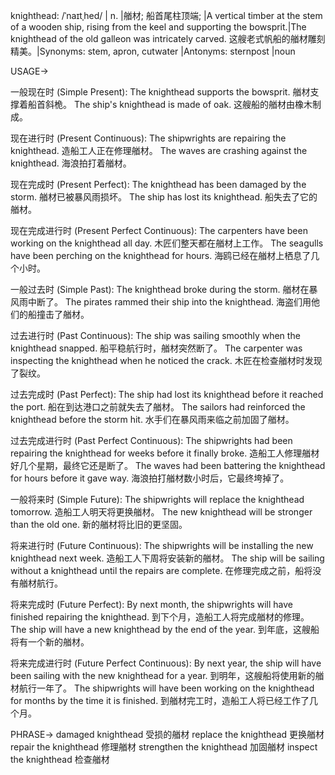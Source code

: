 knighthead: /ˈnaɪtˌhed/ | n. |艏材; 船首尾柱顶端; |A vertical timber at the stem of a wooden ship, rising from the keel and supporting the bowsprit.|The knighthead of the old galleon was intricately carved. 这艘老式帆船的艏材雕刻精美。|Synonyms: stem, apron, cutwater |Antonyms: sternpost |noun

USAGE->

一般现在时 (Simple Present):
The knighthead supports the bowsprit.  艏材支撑着船首斜桅。
The ship's knighthead is made of oak. 这艘船的艏材由橡木制成。

现在进行时 (Present Continuous):
The shipwrights are repairing the knighthead.  造船工人正在修理艏材。
The waves are crashing against the knighthead. 海浪拍打着艏材。

现在完成时 (Present Perfect):
The knighthead has been damaged by the storm. 艏材已被暴风雨损坏。
The ship has lost its knighthead. 船失去了它的艏材。

现在完成进行时 (Present Perfect Continuous):
The carpenters have been working on the knighthead all day. 木匠们整天都在艏材上工作。
The seagulls have been perching on the knighthead for hours. 海鸥已经在艏材上栖息了几个小时。


一般过去时 (Simple Past):
The knighthead broke during the storm. 艏材在暴风雨中断了。
The pirates rammed their ship into the knighthead. 海盗们用他们的船撞击了艏材。

过去进行时 (Past Continuous):
The ship was sailing smoothly when the knighthead snapped.  船平稳航行时，艏材突然断了。
The carpenter was inspecting the knighthead when he noticed the crack. 木匠在检查艏材时发现了裂纹。

过去完成时 (Past Perfect):
The ship had lost its knighthead before it reached the port.  船在到达港口之前就失去了艏材。
The sailors had reinforced the knighthead before the storm hit. 水手们在暴风雨来临之前加固了艏材。

过去完成进行时 (Past Perfect Continuous):
The shipwrights had been repairing the knighthead for weeks before it finally broke. 造船工人修理艏材好几个星期，最终它还是断了。
The waves had been battering the knighthead for hours before it gave way. 海浪拍打艏材数小时后，它最终垮掉了。

一般将来时 (Simple Future):
The shipwrights will replace the knighthead tomorrow. 造船工人明天将更换艏材。
The new knighthead will be stronger than the old one. 新的艏材将比旧的更坚固。

将来进行时 (Future Continuous):
The shipwrights will be installing the new knighthead next week.  造船工人下周将安装新的艏材。
The ship will be sailing without a knighthead until the repairs are complete. 在修理完成之前，船将没有艏材航行。

将来完成时 (Future Perfect):
By next month, the shipwrights will have finished repairing the knighthead. 到下个月，造船工人将完成艏材的修理。
The ship will have a new knighthead by the end of the year. 到年底，这艘船将有一个新的艏材。

将来完成进行时 (Future Perfect Continuous):
By next year, the ship will have been sailing with the new knighthead for a year. 到明年，这艘船将使用新的艏材航行一年了。
The shipwrights will have been working on the knighthead for months by the time it is finished.  到艏材完工时，造船工人将已经工作了几个月。


PHRASE->
damaged knighthead 受损的艏材
replace the knighthead 更换艏材
repair the knighthead 修理艏材
strengthen the knighthead 加固艏材
inspect the knighthead 检查艏材
